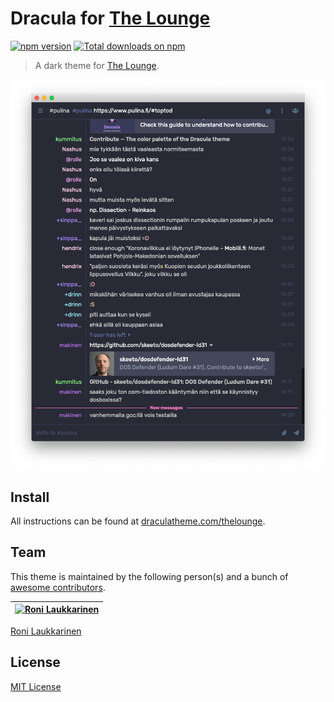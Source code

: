 # Dracula for [The Lounge](https://github.com/thelounge/thelounge)

<a href="https://yarn.pm/thelounge-theme-dracula-official"><img alt="npm version" src="https://img.shields.io/npm/v/thelounge-theme-dracula-official.svg?style=flat-square"></a> <a href="https://npm-stat.com/charts.html?package=thelounge-theme-dracula-official&from=2021-04-13"><img alt="Total downloads on npm" src="https://img.shields.io/npm/dt/thelounge-theme-dracula-official.svg?colorB=007dc7&style=flat-square"></a>

> A dark theme for [The Lounge](https://github.com/thelounge/thelounge).

![Screenshot](./screenshot.png)

## Install

All instructions can be found at [draculatheme.com/thelounge](https://draculatheme.com/thelounge).

## Team

This theme is maintained by the following person(s) and a bunch of [awesome contributors](https://github.com/dracula/thelounge/graphs/contributors).

[![Roni Laukkarinen](https://avatars2.githubusercontent.com/u/1534150?s=70&u=fe1625aee7efcd85a64ddabfe4e415151c6be55d&v=4)](https://github.com/ronilaukkarinen) |
--- |
[Roni Laukkarinen](https://github.com/ronilaukkarinen)

## License

[MIT License](./LICENSE)
